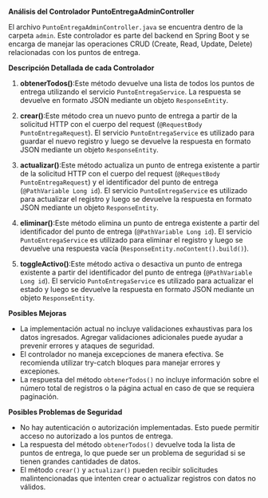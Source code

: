 **Análisis del Controlador PuntoEntregaAdminController**

El archivo `PuntoEntregaAdminController.java` se encuentra dentro de la carpeta `admin`. Este controlador es parte del backend en Spring Boot y se encarga de manejar las operaciones CRUD (Create, Read, Update, Delete) relacionadas con los puntos de entrega.

**Descripción Detallada de cada Controlador**

1. **obtenerTodos()**:Este método devuelve una lista de todos los puntos de entrega utilizando el servicio `PuntoEntregaService`. La respuesta se devuelve en formato JSON mediante un objeto `ResponseEntity`.

2. **crear()**:Este método crea un nuevo punto de entrega a partir de la solicitud HTTP con el cuerpo del request (`@RequestBody PuntoEntregaRequest`). El servicio `PuntoEntregaService` es utilizado para guardar el nuevo registro y luego se devuelve la respuesta en formato JSON mediante un objeto `ResponseEntity`.

3. **actualizar()**:Este método actualiza un punto de entrega existente a partir de la solicitud HTTP con el cuerpo del request (`@RequestBody PuntoEntregaRequest`) y el identificador del punto de entrega (`@PathVariable Long id`). El servicio `PuntoEntregaService` es utilizado para actualizar el registro y luego se devuelve la respuesta en formato JSON mediante un objeto `ResponseEntity`.

4. **eliminar()**:Este método elimina un punto de entrega existente a partir del identificador del punto de entrega (`@PathVariable Long id`). El servicio `PuntoEntregaService` es utilizado para eliminar el registro y luego se devuelve una respuesta vacía (`ResponseEntity.noContent().build()`).

5. **toggleActivo()**:Este método activa o desactiva un punto de entrega existente a partir del identificador del punto de entrega (`@PathVariable Long id`). El servicio `PuntoEntregaService` es utilizado para actualizar el estado y luego se devuelve la respuesta en formato JSON mediante un objeto `ResponseEntity`.

**Posibles Mejoras**

* La implementación actual no incluye validaciones exhaustivas para los datos ingresados. Agregar validaciones adicionales puede ayudar a prevenir errores y ataques de seguridad.
* El controlador no maneja excepciones de manera efectiva. Se recomienda utilizar try-catch bloques para manejar errores y excepiones.
* La respuesta del método `obtenerTodos()` no incluye información sobre el número total de registros o la página actual en caso de que se requiera paginación.

**Posibles Problemas de Seguridad**

* No hay autenticación o autorización implementadas. Esto puede permitir acceso no autorizado a los puntos de entrega.
* La respuesta del método `obtenerTodos()` devuelve toda la lista de puntos de entrega, lo que puede ser un problema de seguridad si se tienen grandes cantidades de datos.
* El método `crear()` y `actualizar()` pueden recibir solicitudes malintencionadas que intenten crear o actualizar registros con datos no válidos.